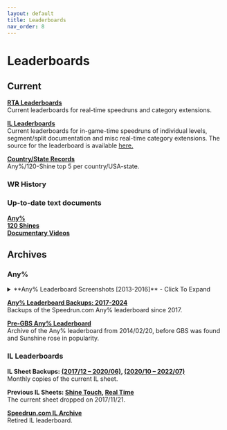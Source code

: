 ```yaml
---
layout: default
title: Leaderboards
nav_order: 8
---
```


# Leaderboards

## Current
**[RTA Leaderboards](https://www.speedrun.com/sms)**  
Current leaderboards for real-time speedruns and category extensions.

**[IL Leaderboards](https://ilview.sunmar.io)**  
Current leaderboards for in-game-time speedruns of individual levels, segment/split documentation and misc real-time category extensions. The source for the leaderboard is available [here.](https://sunmar.io/il)

**[Country/State Records](https://docs.google.com/spreadsheets/d/14ObyYlGo62P_xqgY8vUC11AMMnitdRsWytw0pVUs1jE)**  
Any%/120-Shine top 5 per country/USA-state.

### WR History
### Up-to-date text documents  
**[Any%](/sms-guide/wrhistory/anypercent/)**  
**[120 Shines](/sms-guide/wrhistory/120shines/)**  
**[Documentary Videos](/sms-guide/game/misc/#documentaries)**  

## Archives
### Any%  

<details markdown="block">
  <summary markdown="span">
    **Any% Leaderboard Screenshots [2013-2016]** - Click To Expand
  </summary>  
  Old screenshots of the Google Sheets and Speedrun.com leaderboard from 2013-2016.  
  [1st-19th, 2012 between 09-07 and 09-29](/sms-guide/assets/lb-history/2012-09-07-to-09-29.png)  
  [1st-20th, 2013-06-07](/sms-guide/assets/lb-history/2013-06-07.png)  
  [1st-20th, 2013-06-25](/sms-guide/assets/lb-history/2013-06-25.png)  
  [1st-39th, 2013 between 06-26 and 07-13](/sms-guide/assets/lb-history/2013-06-26-to-07-13.png)  
  [1st-45th, 2013-07-14](/sms-guide/assets/lb-history/2013-07-14.png)  
  [1st-145th, 2014-02-20](/sms-guide/assets/lb-history/2014-02-20.png)  
  [1st-20th, 2015-07-24](/sms-guide/assets/lb-history/2015-07-24.png)  
  [1st-22nd, 2015-10-26](/sms-guide/assets/lb-history/2015-10-26.png)  
  [1st-374th, 2015-10-30](/sms-guide/assets/lb-history/2015-10-30.jpg)  
  [1st-500th, 2015-11-28](/sms-guide/assets/lb-history/2015-11-28.jpg)  
  [1st-20th, 2016-09-22](/sms-guide/assets/lb-history/2016-09-22.png)  
</details>  

**[Any% Leaderboard Backups: 2017-2024](https://archive.md/https://www.speedrun.com/sms)**  
Backups of the Speedrun.com Any% leaderboard since 2017.  

**[Pre-GBS Any% Leaderboard](https://docs.google.com/spreadsheets/u/1/d/e/2PACX-1vTJp08lbpeHTszu_WrYnRTwy0KbAxDJwSYBjxi6LuJG7iQT6gWYwWcreCitKOB3lW8rPCENeGA_mr_O/pubhtml?gid=1446204419&single=true)**    
Archive of the Any% leaderboard from 2014/02/20, before GBS was found and Sunshine rose in popularity.  

### IL Leaderboards
**IL Sheet Backups: [(2017/12 – 2020/06)](https://drive.google.com/drive/folders/14mht3IvI2_HHumptD8eeihrlWf0XpARV), [(2020/10 – 2022/07)](https://drive.google.com/drive/u/0/folders/1yDb0_H9hWTMP0K8jnXF2ciwKwyAe5LB-)**  
Monthly copies of the current IL sheet.  

**Previous IL Sheets: [Shine Touch](https://docs.google.com/spreadsheets/d/1VAnfcIXF0yIkr7wkIgHOLFPNXNWaCo3MwTNjUutMom4), [Real Time](https://docs.google.com/spreadsheets/d/1Aj9LVDlZCCOoG_llHRmfLuPqkpg5cOsonLf2xNB8xpM)**  
The current sheet dropped on 2017/11/21.

**[Speedrun.com IL Archive](https://docs.google.com/spreadsheets/d/1saxi0Yi2FLM4sJq8VpdEJJO5ZLOvYLcJGYUvmiBwJWg)**  
Retired IL leaderboard.
